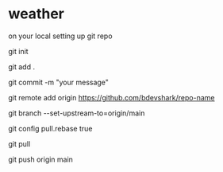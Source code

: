 # weather

on your local setting up git repo

git init

git add .

git commit -m "your message"

git remote add origin https://github.com/bdevshark/repo-name

git branch --set-upstream-to=origin/main

git config pull.rebase true

git pull

git push origin main
